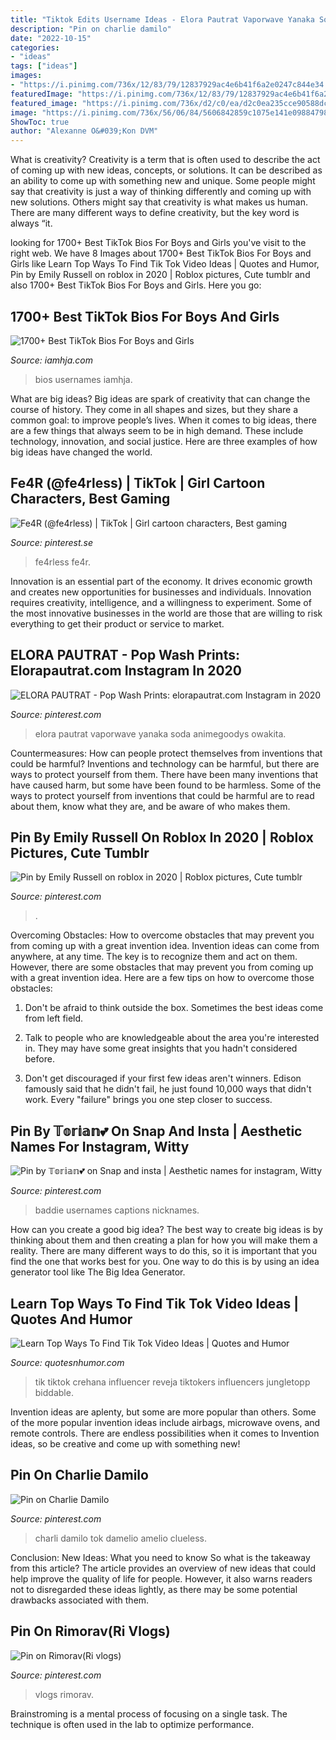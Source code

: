 ```yaml
---
title: "Tiktok Edits Username Ideas - Elora Pautrat Vaporwave Yanaka Soda Animegoodys Owakita"
description: "Pin on charlie damilo"
date: "2022-10-15"
categories:
- "ideas"
tags: ["ideas"]
images:
- "https://i.pinimg.com/736x/12/83/79/12837929ac4e6b41f6a2e0247c844e34.jpg"
featuredImage: "https://i.pinimg.com/736x/12/83/79/12837929ac4e6b41f6a2e0247c844e34.jpg"
featured_image: "https://i.pinimg.com/736x/d2/c0/ea/d2c0ea235cce90588dc165a12f4d561b.jpg"
image: "https://i.pinimg.com/736x/56/06/84/5606842859c1075e141e098847981466.jpg"
ShowToc: true
author: "Alexanne O&#039;Kon DVM"
---
```



What is creativity?
Creativity is a term that is often used to describe the act of coming up with new ideas, concepts, or solutions. It can be described as an ability to come up with something new and unique. Some people might say that creativity is just a way of thinking differently and coming up with new solutions. Others might say that creativity is what makes us human. There are many different ways to define creativity, but the key word is always “it.

	

		
looking for 1700+ Best TikTok Bios For Boys and Girls you've visit to the right web. We have 8 Images about 1700+ Best TikTok Bios For Boys and Girls like Learn Top Ways To Find Tik Tok Video Ideas | Quotes and Humor, Pin by Emily Russell on roblox in 2020 | Roblox pictures, Cute tumblr and also 1700+ Best TikTok Bios For Boys and Girls. Here you go:
		
    
## 1700+ Best TikTok Bios For Boys And Girls

<img loading=lazy src="https://i1.wp.com/www.iamhja.com/wp-content/uploads/2020/10/Best-TikTok-Bios.png" onerror="this.onerror=null;this.src='https://tse1.mm.bing.net/th?id=OIP.nbuIPlc3kOSbPi6gpMxp_QHaD4&amp;pid=15.1';" alt="1700+ Best TikTok Bios For Boys and Girls">

_Source: iamhja.com_

>bios usernames iamhja. 

	

What are big ideas?
Big ideas are spark of creativity that can change the course of history. They come in all shapes and sizes, but they share a common goal: to improve people’s lives. When it comes to big ideas, there are a few things that always seem to be in high demand. These include technology, innovation, and social justice. Here are three examples of how big ideas have changed the world.

    
## Fe4R (@fe4rless) | TikTok | Girl Cartoon Characters, Best Gaming

<img loading=lazy src="https://i.pinimg.com/736x/d2/c0/ea/d2c0ea235cce90588dc165a12f4d561b.jpg" onerror="this.onerror=null;this.src='https://tse4.mm.bing.net/th?id=OIP.pg7MxShinOh7-rbWwxIaQgAAAA&amp;pid=15.1';" alt="Fe4R (@fe4rless) | TikTok | Girl cartoon characters, Best gaming">

_Source: pinterest.se_

>fe4rless fe4r. 

	

Innovation is an essential part of the economy. It drives economic growth and creates new opportunities for businesses and individuals. Innovation requires creativity, intelligence, and a willingness to experiment. Some of the most innovative businesses in the world are those that are willing to risk everything to get their product or service to market.

    
## ELORA PAUTRAT - Pop Wash Prints: Elorapautrat.com Instagram In 2020

<img loading=lazy src="https://i.pinimg.com/736x/56/06/84/5606842859c1075e141e098847981466.jpg" onerror="this.onerror=null;this.src='https://tse4.mm.bing.net/th?id=OIP.SH37EmLW9Rub8UDYlFOREwHaKC&amp;pid=15.1';" alt="ELORA PAUTRAT - Pop Wash Prints: elorapautrat.com Instagram in 2020">

_Source: pinterest.com_

>elora pautrat vaporwave yanaka soda animegoodys owakita. 

	

Countermeasures: How can people protect themselves from inventions that could be harmful?
Inventions and technology can be harmful, but there are ways to protect yourself from them. There have been many inventions that have caused harm, but some have been found to be harmless. Some of the ways to protect yourself from inventions that could be harmful are to read about them, know what they are, and be aware of who makes them.

    
## Pin By Emily Russell On Roblox In 2020 | Roblox Pictures, Cute Tumblr

<img loading=lazy src="https://i.pinimg.com/736x/d1/e8/20/d1e8209f09fdebd7d6cd49efe04df9b6.jpg" onerror="this.onerror=null;this.src='https://tse1.mm.bing.net/th?id=OIP.ZFeqVD8pXt87q62_jwALtwHaHb&amp;pid=15.1';" alt="Pin by Emily Russell on roblox in 2020 | Roblox pictures, Cute tumblr">

_Source: pinterest.com_

>. 

	

Overcoming Obstacles: How to overcome obstacles that may prevent you from coming up with a great invention idea.
Invention ideas can come from anywhere, at any time. The key is to recognize them and act on them. However, there are some obstacles that may prevent you from coming up with a great invention idea. Here are a few tips on how to overcome those obstacles:
1) Don't be afraid to think outside the box. Sometimes the best ideas come from left field.

2) Talk to people who are knowledgeable about the area you're interested in. They may have some great insights that you hadn't considered before.

3) Don't get discouraged if your first few ideas aren't winners. Edison famously said that he didn't fail, he just found 10,000 ways that didn't work. Every "failure" brings you one step closer to success.

    
## Pin By 𝕋𝕠𝕣𝕚𝕒𝕟💕 On Snap And Insta | Aesthetic Names For Instagram, Witty

<img loading=lazy src="https://i.pinimg.com/736x/80/4d/7e/804d7ecf43b1b5348c053fc22570989f.jpg" onerror="this.onerror=null;this.src='https://tse4.mm.bing.net/th?id=OIP.-eoQ6rttRo8K1x3VG4pC2wHaHT&amp;pid=15.1';" alt="Pin by 𝕋𝕠𝕣𝕚𝕒𝕟💕 on Snap and insta | Aesthetic names for instagram, Witty">

_Source: pinterest.com_

>baddie usernames captions nicknames. 

	

How can you create a good big idea?
The best way to create big ideas is by thinking about them and then creating a plan for how you will make them a reality. There are many different ways to do this, so it is important that you find the one that works best for you. One way to do this is by using an idea generator tool like The Big Idea Generator.

    
## Learn Top Ways To Find Tik Tok Video Ideas | Quotes And Humor

<img loading=lazy src="https://quotesnhumor.com/wp-content/uploads/2020/08/5e46b3f63b62b7747c757883-1024x682.jpg" onerror="this.onerror=null;this.src='https://tse3.mm.bing.net/th?id=OIP.Bf7pg5Sh46nBLmTgzxJWEwHaE7&amp;pid=15.1';" alt="Learn Top Ways To Find Tik Tok Video Ideas | Quotes and Humor">

_Source: quotesnhumor.com_

>tik tiktok crehana influencer reveja tiktokers influencers jungletopp biddable. 

	

Invention ideas are aplenty, but some are more popular than others. Some of the more popular invention ideas include airbags, microwave ovens, and remote controls. There are endless possibilities when it comes to Invention ideas, so be creative and come up with something new!

    
## Pin On Charlie Damilo

<img loading=lazy src="https://i.pinimg.com/736x/59/86/0d/59860d43fc827b28d2ad57aefea78b9f.jpg" onerror="this.onerror=null;this.src='https://tse2.mm.bing.net/th?id=OIP.yxFGGitHEOwUzk61oJ5SZgHaHa&amp;pid=15.1';" alt="Pin on Charlie Damilo">

_Source: pinterest.com_

>charli damilo tok damelio amelio clueless. 

	

Conclusion: New Ideas: What you need to know
So what is the takeaway from this article? 
The article provides an overview of new ideas that could help improve the quality of life for people. However, it also warns readers not to disregarded these ideas lightly, as there may be some potential drawbacks associated with them.

    
## Pin On Rimorav(Ri Vlogs)

<img loading=lazy src="https://i.pinimg.com/736x/12/83/79/12837929ac4e6b41f6a2e0247c844e34.jpg" onerror="this.onerror=null;this.src='https://tse1.mm.bing.net/th?id=OIP.Vi8z12WfqazTr8p535iVigHaHa&amp;pid=15.1';" alt="Pin on Rimorav(Ri vlogs)">

_Source: pinterest.com_

>vlogs rimorav. 

	

Brainstroming is a mental process of focusing on a single task. The technique is often used in the lab to optimize performance.

